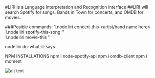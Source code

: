 #LIRI is a Language Interpretation and Recognition Interface
##LIRI will search Spotify for songs, Bands in Town for concerts, and OMDB for movies.

###Posible commands:
1.node liri concert-this <artist/band name here>           
1.node liri spotify-this-song '<song name here>'           
1.node liri movie-this '<movie name here>'                

node liri do-what-it-says    

NPM INSTALLATIONS
npm i node-spotify-api
npm i omdb-client
npm i moment


![alt text](http://url/to/img.png)